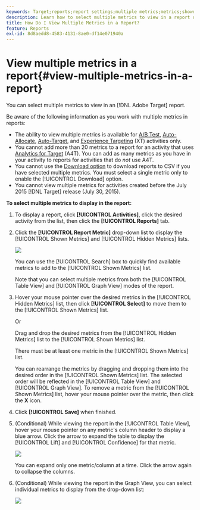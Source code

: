 ```yaml
---
keywords: Target;reports;report settings;multiple metrics;metrics;shown metrics;hidden metrics
description: Learn how to select multiple metrics to view in a report using Adobe Target.
title: How Do I View Multiple Metrics in a Report?
feature: Reports
exl-id: 8d8aedd8-4583-4131-8ae0-df14e071940a
---
```

# View multiple metrics in a report{#view-multiple-metrics-in-a-report}

You can select multiple metrics to view in an [!DNL Adobe Target] report.

Be aware of the following information as you work with multiple metrics in reports:

* The ability to view multiple metrics is available for [A/B Test](/help/c-activities/t-test-ab/test-ab.md), [Auto-Allocate](/help/c-activities/automated-traffic-allocation/automated-traffic-allocation.md), [Auto-Target](/help/c-activities/auto-target/auto-target-to-optimize.md), and [Experience Targeting](/help/c-activities/t-experience-target/experience-target.md) (XT) activities only. 
* You cannot add more than 20 metrics to a report for an activity that uses [Analytics for Target](/help/c-integrating-target-with-mac/a4t/a4t.md) (A4T). You can add as many metrics as you have in your activity to reports for activities that do *not* use A4T. 
* You cannot use the [Download option](/help/c-reports/downloading-data-in-csv-file.md) to download reports to CSV if you have selected multiple metrics. You must select a single metric only to enable the [!UICONTROL Download] option. 
* You cannot view multiple metrics for activities created before the July 2015 [!DNL Target] release (July 30, 2015).

**To select multiple metrics to display in the report:**

1. To display a report, click **[!UICONTROL Activities]**, click the desired activity from the list, then click the **[!UICONTROL Reports]** tab. 
1. Click the **[!UICONTROL Report Metric]** drop-down list to display the [!UICONTROL Shown Metrics] and [!UICONTROL Hidden Metrics] lists.

   ![](assets/multiple_metrics.png)

   You can use the [!UICONTROL Search] box to quickly find available metrics to add to the [!UICONTROL Shown Metrics] list.

   Note that you can select multiple metrics from both the [!UICONTROL Table View] and [!UICONTROL Graph View] modes of the report. 

1. Hover your mouse pointer over the desired metrics in the [!UICONTROL Hidden Metrics] list, then click **[!UICONTROL Select]** to move them to the [!UICONTROL Shown Metrics] list.

   Or

   Drag and drop the desired metrics from the [!UICONTROL Hidden Metrics] list to the [!UICONTROL Shown Metrics] list.

   There must be at least one metric in the [!UICONTROL Shown Metrics] list.

   You can rearrange the metrics by dragging and dropping them into the desired order in the [!UICONTROL Shown Metrics] list. The selected order will be reflected in the [!UICONTROL Table View] and [!UICONTROL Graph View]. To remove a metric from the [!UICONTROL Shown Metrics] list, hover your mouse pointer over the metric, then click the **X** icon. 

1. Click **[!UICONTROL Save]** when finished. 
1. (Conditional) While viewing the report in the [!UICONTROL Table View], hover your mouse pointer on any metric's column header to display a blue arrow. Click the arrow to expand the table to display the [!UICONTROL Lift] and [!UICONTROL Confidence] for that metric.

   ![](assets/multiple_metrics_table.png)

   You can expand only one metric/column at a time. Click the arrow again to collapse the columns. 

1. (Conditional) While viewing the report in the Graph View, you can select individual metrics to display from the drop-down list:

   ![](assets/multiple_metrics_graph.png)
